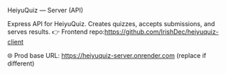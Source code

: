 HeiyuQuiz — Server (API)

Express API for HeiyuQuiz. Creates quizzes, accepts submissions, and serves results.
👉 Frontend repo:https://github.com/IrishDec/heiyuquiz-client

🌐 Prod base URL: https://heiyuquiz-server.onrender.com (replace if different)
